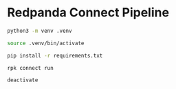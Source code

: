 # Redpanda Connect Pipeline

```bash
python3 -m venv .venv
```

```bash
source .venv/bin/activate
```

```bash
pip install -r requirements.txt
```

```bash
rpk connect run
```

```bash
deactivate
```

